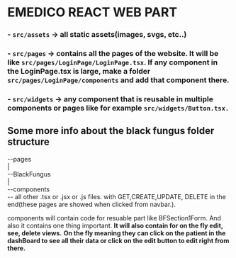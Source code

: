 # EMEDICO REACT WEB PART

### - `src/assets` -> all static assets(images, svgs, etc..)

### - `src/pages` -> contains all the pages of the website. It will be like `src/pages/LoginPage/LoginPage.tsx`. If any component in the LoginPage.tsx is large, make a folder `src/pages/LoginPage/components` and add that component there.

### - `src/widgets` -> any component that is reusable in multiple components or pages like for example `src/widgets/Button.tsx.`

## Some more info about the black fungus folder structure

--pages\
|\
--BlackFungus  \
|\
     --components\
     -- all other .tsx or .jsx or .js files. with GET,CREATE,UPDATE, DELETE in the end(these pages are showed when clicked from navbar.).

components will contain code for resuable part like BFSection1Form. And also it contains one thing important. **It will also contain for on the fly edit, see, delete views.** **On the fly meaning they can click on the patient in the dashBoard to see all their data or click on the edit button to edit right from there.**
